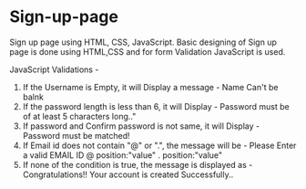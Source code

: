 # Sign-up-page

Sign up page using HTML, CSS, JavaScript.
Basic designing of Sign up page is done using HTML,CSS and for form Validation JavaScript is used.

JavaScript Validations -
1. If the Username is Empty, it will Display a message - Name Can't be balnk
2. If the password length is less than 6, it will Display - Password must be of at least 5 characters long.."
3. If password and Confirm password is not same, it will Display - Password must be matched!
4. If Email id does not contain "@" or ".", the message will be - Please Enter a valid EMAIL ID 
                                                                   @ position:"value" . position:"value"
5. If none of the condition is true, the message is displayed as - Congratulations!! Your account is created Successfully..
